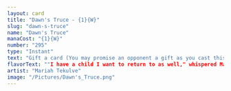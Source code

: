 ```yaml
---
layout: card
title: "Dawn's Truce - {1}{W}"
slug: "dawn-s-truce"
name: "Dawn's Truce"
manaCost: "{1}{W}"
number: "295"
type: "Instant"
text: "Gift a card (You may promise an opponent a gift as you cast this spell. If you do, they draw a card before its other effects.)\nYou and permanents you control gain hexproof until end of turn. If the gift was promised, permanents you control also gain indestructible until end of turn."
flavorText: ""I have a child I want to return to as well," whispered Mabel."
artist: "Mariah Tekulve"
image: "/Pictures/Dawn's_Truce.png"
---
```


